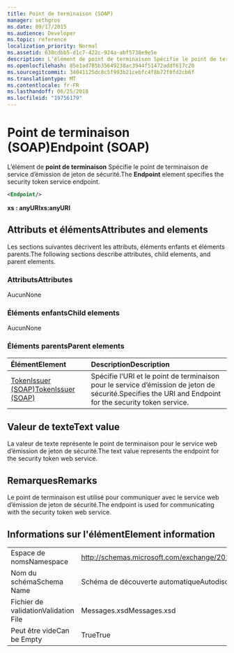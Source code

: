 ```yaml
---
title: Point de terminaison (SOAP)
manager: sethgros
ms.date: 09/17/2015
ms.audience: Developer
ms.topic: reference
localization_priority: Normal
ms.assetid: 630cdbb5-d1c7-422c-924a-abf5738e9e5e
description: L’élément de point de terminaison Spécifie le point de terminaison de service d’émission de jeton de sécurité.
ms.openlocfilehash: 85e1ad785b35649238ac3944f51472addf617c20
ms.sourcegitcommit: 34041125dc8c5f993b21cebfc4f8b72f0fd2cb6f
ms.translationtype: MT
ms.contentlocale: fr-FR
ms.lasthandoff: 06/25/2018
ms.locfileid: "19756179"
---
```

# <a name="endpoint-soap"></a><span data-ttu-id="93ff5-103">Point de terminaison (SOAP)</span><span class="sxs-lookup"><span data-stu-id="93ff5-103">Endpoint (SOAP)</span></span>

<span data-ttu-id="93ff5-104">L’élément de **point de terminaison** Spécifie le point de terminaison de service d’émission de jeton de sécurité.</span><span class="sxs-lookup"><span data-stu-id="93ff5-104">The **Endpoint** element specifies the security token service endpoint.</span></span> 
  
```XML
<Endpoint/>
```

 <span data-ttu-id="93ff5-105">**xs : anyURI**</span><span class="sxs-lookup"><span data-stu-id="93ff5-105">**xs:anyURI**</span></span>
## <a name="attributes-and-elements"></a><span data-ttu-id="93ff5-106">Attributs et éléments</span><span class="sxs-lookup"><span data-stu-id="93ff5-106">Attributes and elements</span></span>

<span data-ttu-id="93ff5-107">Les sections suivantes décrivent les attributs, éléments enfants et éléments parents.</span><span class="sxs-lookup"><span data-stu-id="93ff5-107">The following sections describe attributes, child elements, and parent elements.</span></span>
  
### <a name="attributes"></a><span data-ttu-id="93ff5-108">Attributs</span><span class="sxs-lookup"><span data-stu-id="93ff5-108">Attributes</span></span>

<span data-ttu-id="93ff5-109">Aucun</span><span class="sxs-lookup"><span data-stu-id="93ff5-109">None</span></span>
  
### <a name="child-elements"></a><span data-ttu-id="93ff5-110">Éléments enfants</span><span class="sxs-lookup"><span data-stu-id="93ff5-110">Child elements</span></span>

<span data-ttu-id="93ff5-111">Aucun</span><span class="sxs-lookup"><span data-stu-id="93ff5-111">None</span></span>
  
### <a name="parent-elements"></a><span data-ttu-id="93ff5-112">Éléments parents</span><span class="sxs-lookup"><span data-stu-id="93ff5-112">Parent elements</span></span>

|<span data-ttu-id="93ff5-113">**Élément**</span><span class="sxs-lookup"><span data-stu-id="93ff5-113">**Element**</span></span>|<span data-ttu-id="93ff5-114">**Description**</span><span class="sxs-lookup"><span data-stu-id="93ff5-114">**Description**</span></span>|
|:-----|:-----|
|[<span data-ttu-id="93ff5-115">TokenIssuer (SOAP)</span><span class="sxs-lookup"><span data-stu-id="93ff5-115">TokenIssuer (SOAP)</span></span>](tokenissuer-soap.md) <br/> |<span data-ttu-id="93ff5-116">Spécifie l’URI et le point de terminaison pour le service d’émission de jeton de sécurité.</span><span class="sxs-lookup"><span data-stu-id="93ff5-116">Specifies the URI and Endpoint for the security token service.</span></span>  <br/> |
   
## <a name="text-value"></a><span data-ttu-id="93ff5-117">Valeur de texte</span><span class="sxs-lookup"><span data-stu-id="93ff5-117">Text value</span></span>

<span data-ttu-id="93ff5-118">La valeur de texte représente le point de terminaison pour le service web d’émission de jeton de sécurité.</span><span class="sxs-lookup"><span data-stu-id="93ff5-118">The text value represents the endpoint for the security token web service.</span></span>
  
## <a name="remarks"></a><span data-ttu-id="93ff5-119">Remarques</span><span class="sxs-lookup"><span data-stu-id="93ff5-119">Remarks</span></span>

<span data-ttu-id="93ff5-120">Le point de terminaison est utilisé pour communiquer avec le service web d’émission de jeton de sécurité.</span><span class="sxs-lookup"><span data-stu-id="93ff5-120">The endpoint is used for communicating with the security token web service.</span></span>
  
## <a name="element-information"></a><span data-ttu-id="93ff5-121">Informations sur l'élément</span><span class="sxs-lookup"><span data-stu-id="93ff5-121">Element information</span></span>

|||
|:-----|:-----|
|<span data-ttu-id="93ff5-122">Espace de noms</span><span class="sxs-lookup"><span data-stu-id="93ff5-122">Namespace</span></span>  <br/> |http://schemas.microsoft.com/exchange/2010/Autodiscover  <br/> |
|<span data-ttu-id="93ff5-123">Nom du schéma</span><span class="sxs-lookup"><span data-stu-id="93ff5-123">Schema Name</span></span>  <br/> |<span data-ttu-id="93ff5-124">Schéma de découverte automatique</span><span class="sxs-lookup"><span data-stu-id="93ff5-124">Autodiscover schema</span></span>  <br/> |
|<span data-ttu-id="93ff5-125">Fichier de validation</span><span class="sxs-lookup"><span data-stu-id="93ff5-125">Validation File</span></span>  <br/> |<span data-ttu-id="93ff5-126">Messages.xsd</span><span class="sxs-lookup"><span data-stu-id="93ff5-126">Messages.xsd</span></span>  <br/> |
|<span data-ttu-id="93ff5-127">Peut être vide</span><span class="sxs-lookup"><span data-stu-id="93ff5-127">Can be Empty</span></span>  <br/> |<span data-ttu-id="93ff5-128">True</span><span class="sxs-lookup"><span data-stu-id="93ff5-128">True</span></span>  <br/> |
   

